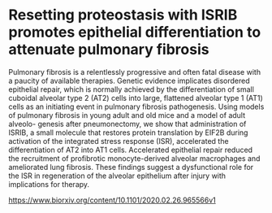 # Resetting proteostasis with ISRIB promotes epithelial differentiation to attenuate pulmonary fibrosis

Pulmonary fibrosis is a relentlessly progressive and often fatal disease with a paucity of available therapies. 
Genetic evidence implicates disordered epithelial repair, which is normally achieved by the differentiation 
of small cuboidal alveolar type 2 (AT2) cells into large, flattened alveolar type 1 (AT1) cells as 
an initiating event in pulmonary fibrosis pathogenesis. Using models of pulmonary fibrosis in young adult 
and old mice and a model of adult alveolo- genesis after pneumonectomy, we show that administration of ISRIB, 
a small molecule that restores protein translation by EIF2B during activation of the integrated stress 
response (ISR), accelerated the differentiation of AT2 into AT1 cells. Accelerated epithelial repair reduced 
the recruitment of profibrotic monocyte-derived alveolar macrophages and ameliorated lung fibrosis. These 
findings suggest a dysfunctional role for the ISR in regeneration of the alveolar epithelium after injury 
with implications for therapy.

https://www.biorxiv.org/content/10.1101/2020.02.26.965566v1

